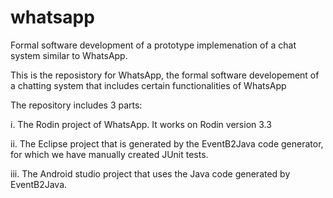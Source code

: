 # whatsapp
Formal software development of a prototype implemenation of a chat system similar to WhatsApp.

This is the reposistory for WhatsApp, the formal software developement of a chatting system that includes certain functionalities of WhatsApp

The repository includes 3 parts:

i.   The Rodin project of WhatsApp. It works on Rodin version 3.3

ii.  The Eclipse project that is generated by the EventB2Java code generator, for which we have manually created JUnit tests.

iii. The Android studio project that uses the Java code generated by EventB2Java.

